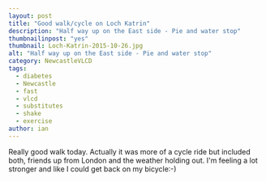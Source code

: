 ```yaml
---
layout: post
title: "Good walk/cycle on Loch Katrin"
description: "Half way up on the East side - Pie and water stop"
thumbnailinpost: "yes"
thumbnail: Loch-Katrin-2015-10-26.jpg
alt: "Half way up on the East side - Pie and water stop"
category: NewcastleVLCD
tags:
  - diabetes
  - Newcastle
  - fast
  - vlcd
  - substitutes
  - shake
  - exercise
author: ian
---
```


Really good walk today. Actually it was more of a cycle ride but included both, friends up from London and the weather holding out. I'm feeling a lot stronger and like I could get back on my bicycle:-)

